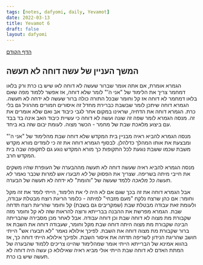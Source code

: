 ```yaml
---
tags: [notes, dafyomi, daily, Yevamot] 
date: 2022-03-13
title: Yevamot 6
draft: false
layout: dafyomi
---
```


[הדף הקודם](../2022-03-12)

## המשך העניין של עשה דוחה לא תעשה
הגמרא אומרת, אם אתה אומר שברור שעשה לא דוחה לאו שיש בו כרת ורק בלאו דמחמר צריך את הלימוד של "אני ה'" לומר שלא דוחה, אז אפשר ללמוד מפה שאם בלאו דמחמר לא דוחה אז קל וחומר שבכל התורה כולה ברור שעשה לא ידחה לא תעשה. 
הגמרא דוחה שיתכן לומר שבשבת כברירת מחדל זה איסורים חמורים מהרגיל גם בלי כרת.
הגמרא דוחה את הדחיה, שראינו במקום אחר לגבי כיבוד אב ואם שלא אומרים את זה.
מנסה הגמרא לומר שפה זה שונה ועשה לא דוחה כי עשיית כיבוד האב אינה בד בבד עם ביצוע מלאכת שבת של מחמר - הכשר מצוה. לעומת יבום שזה בא ביחד.

מנסה הגמרא להביא ראיה מבניין בית המקדש שלא דוחה שבת מהלימוד של "אני ה'" ומבצעת את אותו המהלך כדלהלן.
לבסוף הגמרא דוחה את זה כי לומדים מורא מקדש משבת שכמו ששבת נוגעת לכל התקופות כך מורא המקדש נוגע גם לתקופה שבה בית המקדש חרב.

מנסה הגמרא להביא ראיה שעשה דוחה לא תעשה מההבערה של העופרת שהיו משקים את חייבי מיתה בשריפה. שצריך את הפסוק של *לא תבערו אש* למרות שכבר נאמר *לא תעשה כל מלאכה* ללמד שעשה של "והומת" לא ידחה לא תעשה של הבערה.

אבל הגמרא דוחה את זה בכך שגם אם לא היה לי את הלימוד, הייתי לומד את זה מקל וחומר: אם כהן שרצח נלקח "מעם מזבחי" למיתה - כלומר הריגת רוצח מבטלת עבודה, ולעומת זאת עבודה מבטלת שבת (שמקריבים גם בשבת) קל וחומר שהריגת רוצח תדחה שבת. 
הגמרא מפרשת את ההבנה בברייתא ורוצה להראות שזה לא קל וחומר מזה שקבורת מת מצוה לא דוחה שבת וכן דוחה עבודה. 
אבל לאחר מכן מסבירה שהבריתה הבינה שקבורת מת מצוה היתה דוחה שבת מקל וחומר, שעבודה דוחה את השבת אז ברור שקבורת מת מצוה דוחה את השבת. לפיכך אילולא נאמר "לא תבערו אש" הייתי חושב שהריגת הנידון לשריפה תדחה את איסור השבת.
ולפיכך אילולא הייתי דוחה כך, אז בהווא אמינא של הברייתא הייתי אומר שמהלימוד שהיינו צריכים ללמוד שהבערה של המתת האדם לא דוחה שבת הייתי אולי מביא ראיה שאילולא כן עשה היה דוחה לא תעשה שיש בו כרת.
